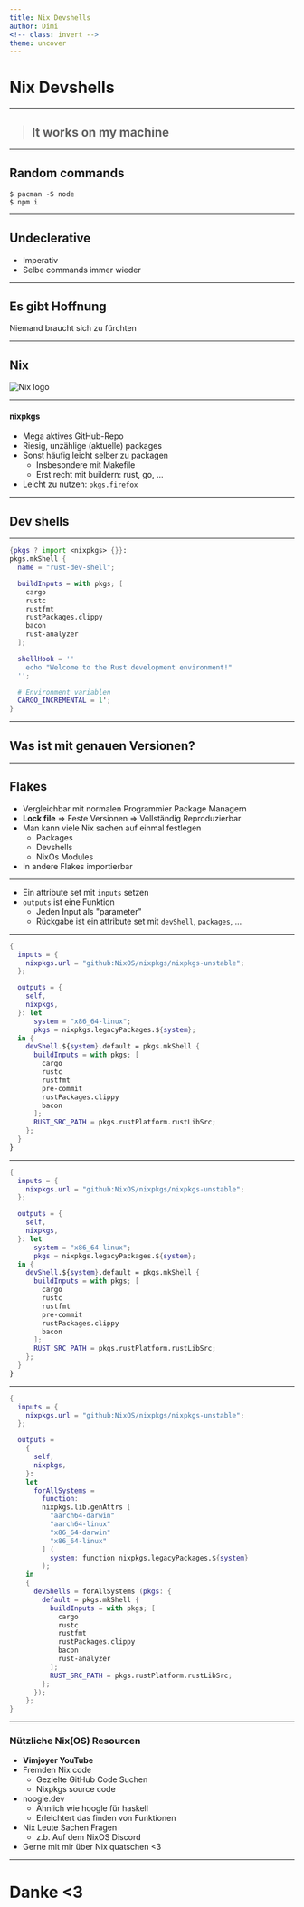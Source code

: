 ```yaml
---
title: Nix Devshells
author: Dimi
<!-- class: invert -->
theme: uncover
---
```


# Nix Devshells

---

> ## It works on my machine

---

## Random commands

```
$ pacman -S node
$ npm i 
```

---

## Undeclerative

- Imperativ
- Selbe commands immer wieder

---

## Es gibt Hoffnung

Niemand braucht sich zu fürchten

---

## Nix
![Nix logo](https://raw.githubusercontent.com/NixOS/nixos-artwork/refs/heads/master/logo/nix-snowflake-rainbow.svg)

---

#### nixpkgs

- Mega aktives GitHub-Repo
- Riesig, unzählige (aktuelle) packages
- Sonst häufig leicht selber zu packagen
    - Insbesondere mit Makefile
    - Erst recht mit buildern: rust, go, ...
- Leicht zu nutzen: `pkgs.firefox`

---

## Dev shells

---

```nix
{pkgs ? import <nixpkgs> {}}:
pkgs.mkShell {
  name = "rust-dev-shell";

  buildInputs = with pkgs; [
    cargo
    rustc
    rustfmt
    rustPackages.clippy
    bacon
    rust-analyzer
  ];

  shellHook = ''
    echo "Welcome to the Rust development environment!"
  '';

  # Environment variablen
  CARGO_INCREMENTAL = 1';
}
```

---

## Was ist mit genauen Versionen?

---

## Flakes

- Vergleichbar mit normalen Programmier Package Managern
- **Lock file** ⇒ Feste Versionen ⇒ Vollständig Reproduzierbar
- Man kann viele Nix sachen auf einmal festlegen
    - Packages
    - Devshells
    - NixOs Modules
- In andere Flakes importierbar

---

- Ein attribute set mit `inputs` setzen
- `outputs` ist eine Funktion
    - Jeden Input als "parameter"
    - Rückgabe ist ein attribute set mit `devShell`, `packages`, ...

---

```nix
{
  inputs = {
    nixpkgs.url = "github:NixOS/nixpkgs/nixpkgs-unstable";
  };

  outputs = {
    self,
    nixpkgs,
  }: let
      system = "x86_64-linux";
      pkgs = nixpkgs.legacyPackages.${system};
  in {
    devShell.${system}.default = pkgs.mkShell {
      buildInputs = with pkgs; [
        cargo
        rustc
        rustfmt
        pre-commit
        rustPackages.clippy
        bacon
      ];
      RUST_SRC_PATH = pkgs.rustPlatform.rustLibSrc;
    };
  }
}
```

---

```nix
{
  inputs = {
    nixpkgs.url = "github:NixOS/nixpkgs/nixpkgs-unstable";
  };

  outputs = {
    self,
    nixpkgs,
  }: let
      system = "x86_64-linux";
      pkgs = nixpkgs.legacyPackages.${system};
  in {
    devShell.${system}.default = pkgs.mkShell {
      buildInputs = with pkgs; [
        cargo
        rustc
        rustfmt
        pre-commit
        rustPackages.clippy
        bacon
      ];
      RUST_SRC_PATH = pkgs.rustPlatform.rustLibSrc;
    };
  }
}
```

---

```nix
{
  inputs = {
    nixpkgs.url = "github:NixOS/nixpkgs/nixpkgs-unstable";
  };

  outputs =
    {
      self,
      nixpkgs,
    }:
    let
      forAllSystems =
        function:
        nixpkgs.lib.genAttrs [
          "aarch64-darwin"
          "aarch64-linux"
          "x86_64-darwin"
          "x86_64-linux"
        ] (
          system: function nixpkgs.legacyPackages.${system}
        );
    in
    {
      devShells = forAllSystems (pkgs: {
        default = pkgs.mkShell {
          buildInputs = with pkgs; [
            cargo
            rustc
            rustfmt
            rustPackages.clippy
            bacon
            rust-analyzer
          ];
          RUST_SRC_PATH = pkgs.rustPlatform.rustLibSrc;
        };
      });
    };
}
```

---

### Nützliche Nix(OS) Resourcen

- **Vimjoyer YouTube**
- Fremden Nix code
    - Gezielte GitHub Code Suchen
    - Nixpkgs source code
- noogle.dev
    - Ähnlich wie hoogle für haskell
    - Erleichtert das finden von Funktionen
- Nix Leute Sachen Fragen
    - z.b. Auf dem NixOS Discord
- Gerne mit mir über Nix quatschen <3

---

# Danke <3
